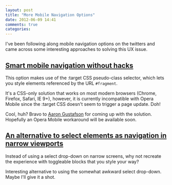```yaml
---
layout: post
title: "More Mobile Navigation Options"
date: 2012-06-09 14:41
comments: true
categories: 
---
```

I've been following along mobile navigation options on the twitters and
came across some interesting approaches to solving this UX issue.

## [Smart mobile navigation without hacks](http://www.netmagazine.com/tutorials/build-smart-mobile-navigation-without-hacks)

This option makes use of the :target CSS pseudo-class selector, which
lets you style elements referenced by the URL `#fragment`.

It's a CSS-only solution that works on most modern browsers (Chrome, Firefox, Safari, IE 9+), however, it is currently incompatible with Opera Mobile since the :target CSS doesn't seem to trigger a page update. Doh!

Cool, huh? Bravo to [Aaron Gustafson](http://aaron-gustafson.com/) for
coming up with the solution. Hopefully an Opera Mobile workaround will
be available soon.

## [An alternative to select elements as navigation in narrow viewports](http://www.456bereastreet.com/archive/201206/an_alternative_to_select_elements_as_navigation_in_narrow_viewports/)

Instead of using a select drop-down on narrow screens, why not recreate
the experience with toggleable blocks that you style your way?

Interesting alternative to using the somewhat awkward select drop-down.
Maybe I'll give it a shot.
